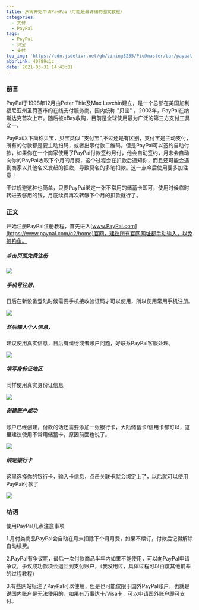 ```yaml
---
title: 从零开始申请PayPai（可能是最详细的图文教程）
categories:
  - 支付
  - PayPal
tags:
  - PayPal
  - 贝宝
  - 支付
top_img: 'https://cdn.jsdelivr.net/gh/zining3235/Pio@master/bar/paypal.jpg'
abbrlink: 40789c1c
date: 2021-03-31 14:43:01
---
```


###   前言

PayPai于1998年12月由Peter Thie及Max Levchin建立，是一个总部在美国加利福尼亚州圣荷塞市的在线支付服务商，国内统称 "贝宝" 。2002年，PayPal在纳斯达克首次上市。随后被eBay收购，目前是全球使用最为广泛的第三方支付工具之一。

PayPai以下简称贝宝，贝宝类似 "支付宝",不过还是有区别，支付宝是主动支付，所有的付款都是要主动扫码，或者出示付款二维码。但是PayPai可以签约自动付款，如果你在一个商家使用了PayPai付款签约月付，他会自动签约，月末会自动向你的PayPai收取下个月的月费，这个过程会在扣款后通知你，而且还可能会遇到商家以其他名义发起的扣款，导致莫名的多笔扣款。这一点今后使用要多加注意！

不过规避这种也简单，只要PayPai绑定一张不常用的储蓄卡即可，使用时候临时转进去够用的钱，月底续费再次转够下个月的扣款就行了。

### 正文

开始注册PayPai注册教程，首先进入[www.PayPal.com](https://www.paypal.com/c2/home)官网，建议所有官网网址都手动输入，以免被钓鱼。

##### 点击页面免费注册

![](https://yekei-images.s3.jp-tok.cloud-object-storage.appdomain.cloud/PayPai/20210331150618.png)

##### 手机号注册，

日后在新设备登陆时候需要手机接收验证码才可以使用，所以使用常用手机注册。

![](https://yekei-images.s3.jp-tok.cloud-object-storage.appdomain.cloud/PayPai/20210331151307.png)

##### 然后输入个人信息，

建议使用真实信息，日后有纠纷或者账户问题，好联系PayPal客服处理。

![](https://yekei-images.s3.jp-tok.cloud-object-storage.appdomain.cloud/PayPai/20210331151436.png)

##### 填写身份证地区

同样使用真实身份证信息

![](https://yekei-images.s3.jp-tok.cloud-object-storage.appdomain.cloud/PayPai/20210331151915.png)

##### 创建账户成功

账户已经创建，付款的话还需要添加一张银行卡，大陆储蓄卡/信用卡都可以，这里建议使用不常用储蓄卡，原因前面也说了。

![](https://yekei-images.s3.jp-tok.cloud-object-storage.appdomain.cloud/PayPai/20210331152236.png)

##### 绑定银行卡

这里选择你的银行卡，输入卡信息，点击关联卡就会绑定上了，以后就可以使用PayPai付款了

![](https://yekei-images.s3.jp-tok.cloud-object-storage.appdomain.cloud/PayPai/20210331152448.png)



### 结语

使用PayPal几点注意事项

1.月付类商品PayPal会自动在月末扣除下个月月费，如果不续订，付款后记得解除自动续费。

2.PayPal有争议期，最后一次付款商品半年内如果不能使用，可以向PayPal申请争议，争议成功款项会退回到支付账户，（我没用过，具体过程可以百度其他前辈的过程教程）

3.有些网站标注了PayPal可以使用，但是也可能仅限于国外PayPal账户，也就是说国内账户是无法使用的，如果有万事达卡/Visa卡，可以申请国外账户即可支付。